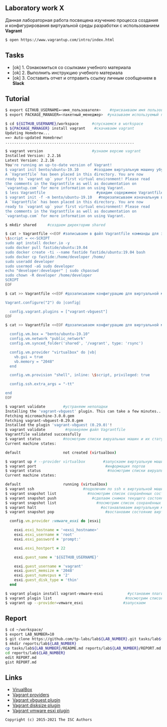 ## Laboratory work X

Данная лабораторная работа посвещена изучению процесса создания и конфигурирования виртуальной среды разработки с использованием **Vagrant**

```sh
$ open https://www.vagrantup.com/intro/index.html
```

## Tasks

- [ok] 1. Ознакомиться со ссылками учебного материала
- [ok] 2. Выполнить инструкцию учебного материала
- [ok] 3. Составить отчет и отправить ссылку личным сообщением в **Slack**

## Tutorial

```sh
$ export GITHUB_USERNAME=<имя_пользователя>    #присваиваем имя пользователя GitHub в переменную GITHUB_USERNAME
$ export PACKAGE_MANAGER=<пакетный_менеджер>  #указываем используемый пакетный менеджер
```

```sh
$ cd ${GITHUB_USERNAME}/workspace      #спускаемся в workspace
$ ${PACKAGE_MANAGER} install vagrant    #скачиваем vagrant
Updating Homebrew...
==> Auto-updated Homebrew!
..........................................................
```

```sh
$ vagrant version                      #узнаем версию vagrant
Installed Version: 2.2.16
Latest Version: 2.2.16
You're running an up-to-date version of Vagrant!
$ vagrant init bento/ubuntu-19.10       #создаем виртуальную машину убунту
A `Vagrantfile` has been placed in this directory. You are now
ready to `vagrant up` your first virtual environment! Please read
the comments in the Vagrantfile as well as documentation on
`vagrantup.com` for more information on using Vagrant.
$ less Vagrantfile                       #увидим содержимое Vagrantfile
$ vagrant init -f -m bento/ubuntu-19.10   #перезаписываем изначальную вирт. машину (-f)
A `Vagrantfile` has been placed in this directory. You are now
ready to `vagrant up` your first virtual environment! Please read
the comments in the Vagrantfile as well as documentation on
`vagrantup.com` for more information on using Vagrant.
```

```sh
$ mkdir shared     #создаем директорию shared
```

```sh
$ cat > Vagrantfile <<EOF #записываем в файл Vagrantfile комманды для запуска скрипта
\$script = <<-SCRIPT
sudo apt install docker.io -y
sudo docker pull fastide/ubuntu:19.04
sudo docker create -ti --name fastide fastide/ubuntu:19.04 bash
sudo docker cp fastide:/home/developer /home/
sudo useradd developer
sudo usermod -aG sudo developer
echo "developer:developer" | sudo chpasswd
sudo chown -R developer /home/developer
SCRIPT
EOF
```

```sh
$ cat >> Vagrantfile <<EOF #дозаписываем конфигурацию для виртуальной машины

Vagrant.configure("2") do |config|

  config.vagrant.plugins = ["vagrant-vbguest"]
EOF
```

```sh
$ cat >> Vagrantfile <<EOF #дозаписываем конфигурацию для виртуальной машины

  config.vm.box = "bento/ubuntu-19.10"
  config.vm.network "public_network"
  config.vm.synced_folder('shared', '/vagrant', type: 'rsync')

  config.vm.provider "virtualbox" do |vb|
    vb.gui = true
    vb.memory = "2048"
  end

  config.vm.provision "shell", inline: \$script, privileged: true

  config.ssh.extra_args = "-tt"

end
EOF
```

```sh
$ vagrant validate        #устраняем неполадки
Installing the 'vagrant-vbguest' plugin. This can take a few minutes...
Fetching micromachine-3.0.0.gem
Fetching vagrant-vbguest-0.29.0.gem
Installed the plugin 'vagrant-vbguest (0.29.0)'!
$ vagrant validate         #проверяем файл Vagrantfile
Vagrantfile validated successfully
$ vagrant status          #посмотрим списки вируальных машин и их статусы
Current machine states:

default                   not created (virtualbox)

$ vagrant up # --provider virtualbox        #запускаем виртуальную машину
$ vagrant port                               #информация портов
$ vagrant status                              #посмотрим списки вируальных машин и их статусы
Current machine states:

default                   running (virtualbox)
$ vagrant ssh                      #подключим по ssh к виртуальной машине
$ vagrant snapshot list              #посмотрим список сохранённых состояний виртальной машины
$ vagrant snapshot push                #сделаем снимок текущего состояния виртуальной машины
$ vagrant snapshot list                  #посмотрим список сохранённых состояний виртальной машины
$ vagrant halt                             #останавливаем виртуальную машину
$ vagrant snapshot pop                       #востановим состояние виртуальной машины по снимку
```

```ruby                     #настраиваем Vagrant для работы с VMware
  config.vm.provider :vmware_esxi do |esxi| 

    esxi.esxi_hostname = '<exsi_hostname>'
    esxi.esxi_username = 'root'
    esxi.esxi_password = 'prompt:'

    esxi.esxi_hostport = 22

    esxi.guest_name = '${GITHUB_USERNAME}'

    esxi.guest_username = 'vagrant'
    esxi.guest_memsize = '2048'
    esxi.guest_numvcpus = '2'
    esxi.guest_disk_type = 'thin'
  end
```

```sh
$ vagrant plugin install vagrant-vmware-esxi           #установим плагин 
$ vagrant plugin list                                 #посмотрим список плагин
$ vagrant up --provider=vmware_esxi                  #запускаем
```

## Report

```sh
$ cd ~/workspace/                                                                    #спускаемся в директорию workspace
$ export LAB_NUMBER=10                                                              #присваиваем 10 в переменную LAB_NUMBER
$ git clone https://github.com/tp-labs/lab${LAB_NUMBER}.git tasks/lab${LAB_NUMBER} #клонируем из ссылки в директорию (в нашем случае-tasks/lab10)
$ mkdir reports/lab${LAB_NUMBER}                                                  #создаем директорию (в нашем случае- lab10)
cp tasks/lab${LAB_NUMBER}/README.md reports/lab${LAB_NUMBER}/REPORT.md           #копируем из одной директории в другую
cd reports/lab${LAB_NUMBER}                                                     #спускаемся в директорию (в нашем случае- lab10)
edit REPORT.md                                                                 #редактируем REPORT.md
gist REPORT.md                                                                #сохраняем REPORT.md
```

## Links

- [VirualBox](https://www.virtualbox.org/)
- [Vagrant providers](https://github.com/hashicorp/vagrant/wiki/Available-Vagrant-Plugins#providers)
- [Vagrant vbguest plugin](https://github.com/dotless-de/vagrant-vbguest)
- [Vagrant disksize plugin](https://github.com/sprotheroe/vagrant-disksize)
- [Vagrant vmware esxi plugin](https://github.com/josenk/vagrant-vmware-esxi)

```
Copyright (c) 2015-2021 The ISC Authors
```
